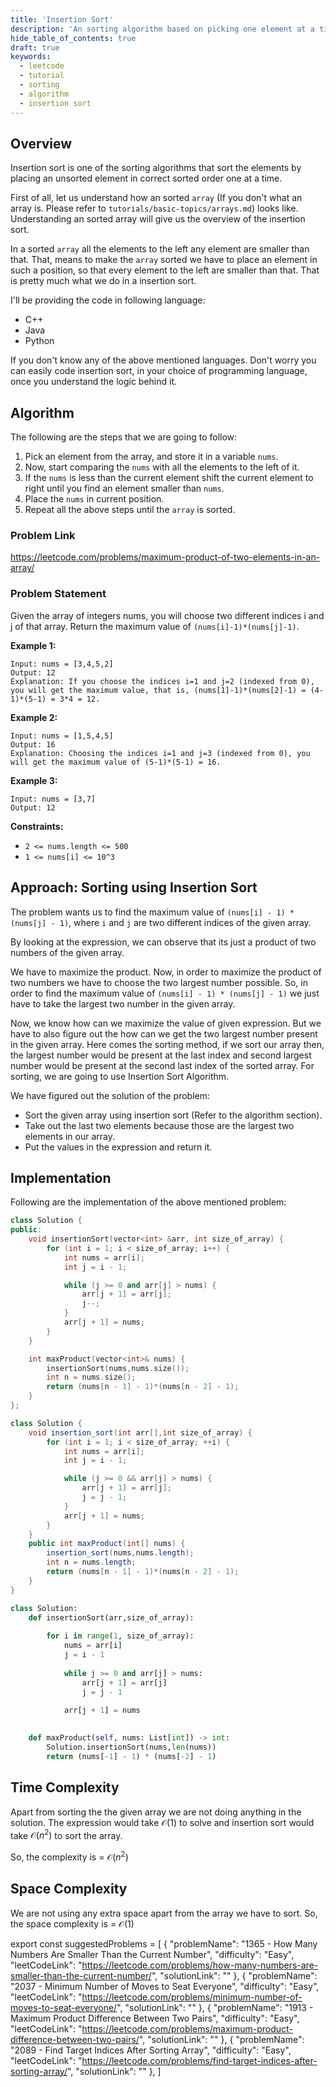 ```yaml
---
title: 'Insertion Sort'
description: 'An sorting algorithm based on picking one element at a time and inserting it in sorted order.'
hide_table_of_contents: true
draft: true
keywords:
  - leetcode
  - tutorial
  - sorting
  - algorithm
  - insertion sort
---
```


<TutorialAuthors names="@Shivashish-rwt"/>

## Overview

Insertion sort is one of the sorting algorithms that sort the elements by placing an unsorted element in correct sorted order one at a time.

First of all, let us understand how an sorted `array` (If you don't what an array is. Please refer to `tutorials/basic-topics/arrays.md`) looks like. Understanding an sorted array will give us the overview of the insertion sort.

In a sorted `array` all the elements to the left any element are smaller than that. That, means to make the `array` sorted we have to place an element in such a position, so that every element to the left are smaller than that. That is pretty much what we do in a insertion sort.

I'll be providing the code in following language:

* C++
* Java
* Python

If you don't know any of the above mentioned languages. Don't worry you can easily code insertion sort, in your choice of programming language, once you understand the logic behind it.

## Algorithm

The following are the steps that we are going to follow:

1. Pick an element from the array, and store it in a variable `nums`.
2. Now, start comparing the `nums` with all the elements to the left of it.
3. If the `nums` is less than the current element shift the current element to right until you find an element smaller than `nums`.
4. Place the `nums` in current position.
5. Repeat all the above steps until the `array` is sorted.

### Problem Link

https://leetcode.com/problems/maximum-product-of-two-elements-in-an-array/

### Problem Statement

Given the array of integers nums, you will choose two different indices i and j of that array. Return the maximum value of `(nums[i]-1)*(nums[j]-1)`.

**Example 1:**

```
Input: nums = [3,4,5,2]
Output: 12 
Explanation: If you choose the indices i=1 and j=2 (indexed from 0), you will get the maximum value, that is, (nums[1]-1)*(nums[2]-1) = (4-1)*(5-1) = 3*4 = 12. 
```

**Example 2:**

```
Input: nums = [1,5,4,5]
Output: 16
Explanation: Choosing the indices i=1 and j=3 (indexed from 0), you will get the maximum value of (5-1)*(5-1) = 16.
```

**Example 3:**

```
Input: nums = [3,7]
Output: 12
```

**Constraints:**

* `2 <= nums.length <= 500`
* `1 <= nums[i] <= 10^3`

## Approach: Sorting using Insertion Sort

The problem wants us to find the maximum value of `(nums[i] - 1) * (nums[j] - 1)`, where `i` and `j` are two different indices of the given array.

By looking at the expression, we can observe that its just a product of two numbers of the given array.

We have to maximize the product. Now, in order to maximize the product of two numbers we have to choose the two largest number possible. So, in order to find the maximum value of `(nums[i] - 1) * (nums[j] - 1)` we just have to take the largest two number in the given array.

Now, we know how can we maximize the value of given expression. But we have to also figure out the how can we get the two largest number present in the given array. Here comes the sorting method, if we sort our array then, the largest number would be present at the last index and second largest number would be present at the second last index of the sorted array. For sorting, we are going to use Insertion Sort Algorithm.

We have figured out the solution of the problem:
* Sort the given array using insertion sort (Refer to the algorithm section).
* Take out the last two elements because those are the largest two elements in our array.
* Put the values in the expression and return it.

## Implementation

Following are the implementation of the above mentioned problem:

<Tabs>
<TabItem value="cpp" label="C++">
<SolutionAuthor name="@Shivashish-rwt"/>

```cpp
class Solution {
public:
    void insertionSort(vector<int> &arr, int size_of_array) {
        for (int i = 1; i < size_of_array; i++) {
            int nums = arr[i];
            int j = i - 1;

            while (j >= 0 and arr[j] > nums) {
                arr[j + 1] = arr[j];
                j--;
            }
            arr[j + 1] = nums;
        }
    }

    int maxProduct(vector<int>& nums) {
        insertionSort(nums,nums.size());
        int n = nums.size();
        return (nums[n - 1] - 1)*(nums[n - 2] - 1);
    }
};
```

</TabItem>

<TabItem value="java" label="Java">
<SolutionAuthor name="@Shivashish-rwt"/>

```java
class Solution {
    void insertion_sort(int arr[],int size_of_array) {
		for (int i = 1; i < size_of_array; ++i) {
			int nums = arr[i];
			int j = i - 1;

			while (j >= 0 && arr[j] > nums) {
				arr[j + 1] = arr[j];
				j = j - 1;
			}
			arr[j + 1] = nums;
		}
	}
    public int maxProduct(int[] nums) {
        insertion_sort(nums,nums.length);
        int n = nums.length;
        return (nums[n - 1] - 1)*(nums[n - 2] - 1);      
    }
}
```

</TabItem>

<TabItem value="py" label="Python">
<SolutionAuthor name="@Shivashish-rwt"/>

```py
class Solution:
    def insertionSort(arr,size_of_array):
        
        for i in range(1, size_of_array):
            nums = arr[i]
            j = i - 1
              
            while j >= 0 and arr[j] > nums:
                arr[j + 1] = arr[j]
                j = j - 1
        
            arr[j + 1] = nums
        

    def maxProduct(self, nums: List[int]) -> int:
        Solution.insertionSort(nums,len(nums))
        return (nums[-1] - 1) * (nums[-2] - 1)
```

</TabItem>

</Tabs>

## Time Complexity

Apart from sorting the the given array we are not doing anything in the solution. The expression would take $\mathcal{O}(1)$ to solve and insertion sort would take $\mathcal{O}(n^2)$ to sort the array.

So, the complexity is = $\mathcal{O}(n^2)$

## Space Complexity

We are not using any extra space apart from the array we have to sort. So, the space complexity is = $\mathcal{O}(1)$

export const suggestedProblems = [
  {
    "problemName": "1365 - How Many Numbers Are Smaller Than the Current Number",
    "difficulty": "Easy",
    "leetCodeLink": "https://leetcode.com/problems/how-many-numbers-are-smaller-than-the-current-number/",
    "solutionLink": ""
  },
  {
    "problemName": "2037 - Minimum Number of Moves to Seat Everyone",
    "difficulty": "Easy",
    "leetCodeLink": "https://leetcode.com/problems/minimum-number-of-moves-to-seat-everyone/",
    "solutionLink": ""
  },
  {
    "problemName": "1913 - Maximum Product Difference Between Two Pairs",
    "difficulty": "Easy",
    "leetCodeLink": "https://leetcode.com/problems/maximum-product-difference-between-two-pairs/",
    "solutionLink": ""
  },
  {
    "problemName": "2089 - Find Target Indices After Sorting Array",
    "difficulty": "Easy",
    "leetCodeLink": "https://leetcode.com/problems/find-target-indices-after-sorting-array/",
    "solutionLink": ""
  },
]

<Table title="Suggested Problems" data={suggestedProblems} />